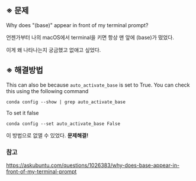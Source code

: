 ## ※ 문제

Why does "(base)" appear in front of my terminal prompt?

언젠가부터 나의 macOS에서 terminal을 키면 항상 맨 앞에 (base)가 떴었다.



이게 왜 나타나는지 궁금했고 없애고 싶었다.



## ※ 해결방법

This can also be because `auto_activate_base` is set to True. You can check this using the following command

```bsh
conda config --show | grep auto_activate_base
```

To set it false

```bsh
conda config --set auto_activate_base False
```



이 방법으로 없앨 수 있었다. **문제해결!**





### 참고

https://askubuntu.com/questions/1026383/why-does-base-appear-in-front-of-my-terminal-prompt



